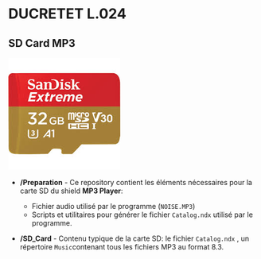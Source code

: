 # DUCRETET L.024

## SD Card MP3

![carte microSD](microSD.jpg)

* **/Preparation** - Ce repository contient les éléments nécessaires pour la carte SD du shield **MP3 Player**:
  * Fichier audio utilisé par le programme (`NOISE.MP3`)
  * Scripts et utilitaires pour générer le fichier `Catalog.ndx` utilisé par le programme.

* **/SD_Card** - Contenu typique de la carte SD: le fichier `Catalog.ndx` , un répertoire `Music`contenant tous les fichiers MP3 au format 8.3.



  

